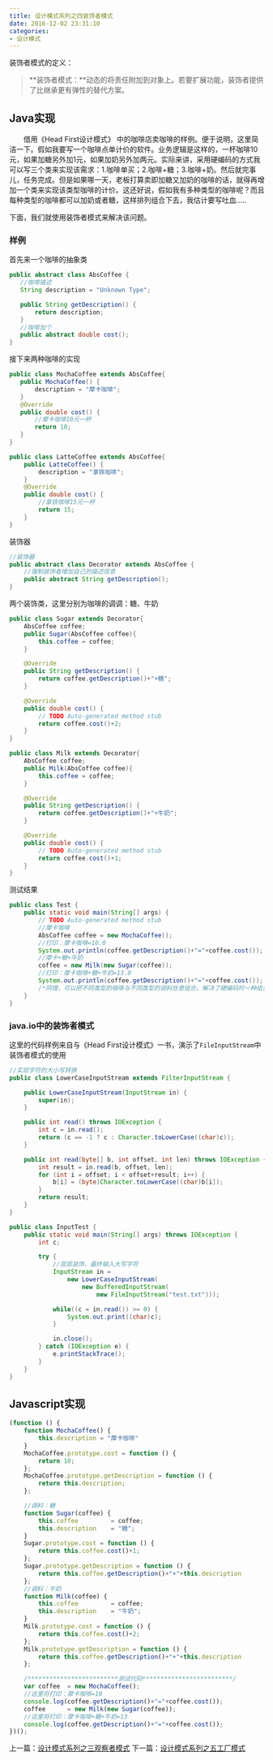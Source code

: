 ```yaml
---
title: 设计模式系列之四装饰者模式
date: 2016-12-02 23:31:10
categories:
- 设计模式
---
```

装饰者模式的定义：
> **装饰者模式：**动态的将责任附加到对象上。若要扩展功能，装饰者提供了比继承更有弹性的替代方案。

## Java实现
&emsp;&emsp;借用《Head First设计模式》 中的咖啡店卖咖啡的样例。便于说明，这里简洁一下。假如我要写一个咖啡点单计价的软件。业务逻辑是这样的，一杯咖啡10元，如果加糖另外加1元，如果加奶另外加两元。实际来讲，采用硬编码的方式我可以写三个类来实现该需求：1.咖啡单买；2.咖啡+糖；3.咖啡+奶。然后就完事儿，任务完成。但是如果哪一天，老板打算卖即加糖又加奶的咖啡的话，就得再增加一个类来实现该类型咖啡的计价。这还好说，假如我有多种类型的咖啡呢？而且每种类型的咖啡都可以加奶或者糖，这样排列组合下去，我估计要写吐血.....

下面，我们就使用装饰者模式来解决该问题。

### 样例

 首先来一个咖啡的抽象类
 ```java
 public abstract class AbsCoffee {
	//咖啡描述
	String description = "Unknown Type";

	public String getDescription() {
		return description;
	}
	//咖啡加个
	public abstract double cost();
}
 ```

 接下来两种咖啡的实现
 ```java
 public class MochaCoffee extends AbsCoffee{
	public MochaCoffee() {
		description = "摩卡咖啡";
	}
	@Override
	public double cost() {
		//摩卡咖啡10元一杯
		return 10;
	}
}
 ```

```java
public class LatteCoffee extends AbsCoffee{
	public LatteCoffee() {
		description = "拿铁咖啡";
	}
	@Override
	public double cost() {
		//拿铁咖啡15元一杯
		return 15;
	}
}
```

装饰器
```java
//装饰器
public abstract class Decorator extends AbsCoffee {
	//强制装饰者增加自己的描述信息
	public abstract String getDescription();
}
```

两个装饰类，这里分别为咖啡的调调：糖、牛奶
```java
public class Sugar extends Decorator{
	AbsCoffee coffee;
	public Sugar(AbsCoffee coffee){
		this.coffee = coffee;
	}

	@Override
	public String getDescription() {
		return coffee.getDescription()+"+糖";
	}

	@Override
	public double cost() {
		// TODO Auto-generated method stub
		return coffee.cost()+2;
	}
}
```

```java
public class Milk extends Decorator{
	AbsCoffee coffee;
	public Milk(AbsCoffee coffee){
		this.coffee = coffee;
	}

	@Override
	public String getDescription() {
		return coffee.getDescription()+"+牛奶";
	}

	@Override
	public double cost() {
		// TODO Auto-generated method stub
		return coffee.cost()+1;
	}
}
```

测试结果
```java
public class Test {
	public static void main(String[] args) {
		// TODO Auto-generated method stub
		//摩卡咖啡
		AbsCoffee coffee = new MochaCoffee();
		//打印：摩卡咖啡=10.0
		System.out.println(coffee.getDescription()+"="+coffee.cost());
		//摩卡+糖+牛奶
		coffee = new Milk(new Sugar(coffee));
		//打印：摩卡咖啡+糖+牛奶=13.0
		System.out.println(coffee.getDescription()+"="+coffee.cost());
		/*同理，可以把不同类型的咖啡与不同类型的调料任意组合，解决了硬编码时一种组合就需要对应写一套逻辑的尴尬*/
	}
}
```

### java.io中的装饰者模式
这里的代码样例来自与《Head First设计模式》一书，演示了`FileInputStream`中装饰者模式的使用

```java
//实现字符的大小写转换
public class LowerCaseInputStream extends FilterInputStream {

	public LowerCaseInputStream(InputStream in) {
		super(in);
	}

	public int read() throws IOException {
		int c = in.read();
		return (c == -1 ? c : Character.toLowerCase((char)c));
	}

	public int read(byte[] b, int offset, int len) throws IOException {
		int result = in.read(b, offset, len);
		for (int i = offset; i < offset+result; i++) {
			b[i] = (byte)Character.toLowerCase((char)b[i]);
		}
		return result;
	}
}
```

```java
public class InputTest {
	public static void main(String[] args) throws IOException {
		int c;

		try {
			//层层装饰，最终输入大写字符
			InputStream in =
				new LowerCaseInputStream(
					new BufferedInputStream(
						new FileInputStream("test.txt")));

			while((c = in.read()) >= 0) {
				System.out.print((char)c);
			}

			in.close();
		} catch (IOException e) {
			e.printStackTrace();
		}
	}
}
```

## Javascript实现

```javascript
(function () {
    function MochaCoffee() {
        this.description = "摩卡咖啡"
    }
    MochaCoffee.prototype.cost = function () {
        return 10;
    };
    MochaCoffee.prototype.getDescription = function () {
        return this.description;
    };

    //调料：糖
    function Sugar(coffee) {
        this.coffee         = coffee;
        this.description    = "糖";
    }
    Sugar.prototype.cost = function () {
        return this.coffee.cost()+1;
    };
    Sugar.prototype.getDescription = function () {
        return this.coffee.getDescription()+"+"+this.description
    };
    //调料：牛奶
    function Milk(coffee) {
        this.coffee         = coffee;
        this.description    = "牛奶";
    }
    Milk.prototype.cost = function () {
        return this.coffee.cost()+2;
    };
    Milk.prototype.getDescription = function () {
        return this.coffee.getDescription()+"+"+this.description
    };

    /*************************测试代码*************************/
    var coffee  = new MochaCoffee();
    //这里将打印：摩卡咖啡=10
    console.log(coffee.getDescription()+"="+coffee.cost());
    coffee      = new Milk(new Sugar(coffee));
    //这里将打印：摩卡咖啡+糖+牛奶=13
    console.log(coffee.getDescription()+"="+coffee.cost());
})();

```

上一篇：<a href="http://muchstudy.com/2016/11/29/%E8%AE%BE%E8%AE%A1%E6%A8%A1%E5%BC%8F%E7%B3%BB%E5%88%97%E4%B9%8B%E4%B8%89%E8%A7%82%E5%AF%9F%E8%80%85%E6%A8%A1%E5%BC%8F/">设计模式系列之三观察者模式</a>
下一篇：<a href="http://muchstudy.com/2016/12/06/%E8%AE%BE%E8%AE%A1%E6%A8%A1%E5%BC%8F%E7%B3%BB%E5%88%97%E4%B9%8B%E4%BA%94%E5%B7%A5%E5%8E%82%E6%A8%A1%E5%BC%8F/">设计模式系列之五工厂模式</a>
